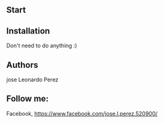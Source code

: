 ## Start

## Installation
Don't need to do anything :)

## Authors
jose Leonardo Perez


## Follow me:
Facebook, https://www.facebook.com/jose.l.perez.520900/


